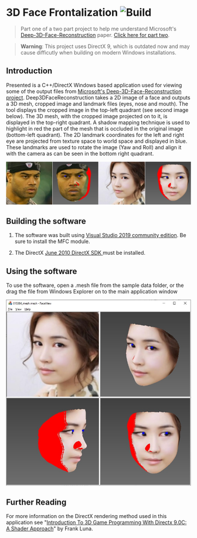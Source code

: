 # 3D Face Frontalization  ![Build](https://github.com/JohnLeber/3D-Face-Frontalization/workflows/Build/badge.svg)

> Part one of a two part project to help me understand Microsoft's [Deep-3D-Face-Reconstruction](https://github.com/microsoft/Deep3DFaceReconstruction) paper. [Click here for part two](https://github.com/JohnLeber/3DMM-Face-Sample).

> **Warning**: This project uses DirectX 9, which is outdated now and may cause difficutly when building on modern Windows installations.

## Introduction

Presented is a C++/DirectX Windows based application used for viewing some of the output files from [Microsoft's Deep-3D-Face-Reconstruction project](https://github.com/microsoft/Deep3DFaceReconstruction). Deep3DFaceReconstruction takes a 2D image of a face and outputs a 3D mesh, cropped image and landmark files (eyes, nose and mouth). The tool displays the cropped image in the top-left quadrant (see second image below). The 3D mesh, with the cropped image projected on to it, is displayed in the top-right quadrant. A shadow mapping technique is used to highlight in red the part of the mesh that is occluded in the original image (bottom-left quadrant). The 2D landmark coordinates for the left and right eye are projected from texture space to world space and displayed in blue. These landmarks are used to rotate the image (Yaw and Roll) and align it with the camera as can be seen in the bottom right quadrant.

![alt text](https://github.com/JohnLeber/3D-Face-Frontalization/blob/master/FaceView/Faces.jpg)

## Building the software

1) The software was built using [Visual Studio 2019 community edition](https://visualstudio.microsoft.com/downloads/). Be sure to install the MFC module.

2) The DirectX [June 2010 DirectX SDK ](https://www.microsoft.com/en-nz/download/details.aspx?id=6812) must be installed.

## Using the software

To use the software, open a .mesh file from the sample data folder, or the drag the file from Windows Explorer on to the main application window

![alt text](https://github.com/JohnLeber/3D-Face-Frontalization/blob/master/FaceView/ScreenShot.jpg)

## Further Reading

For more information on the DirectX rendering method used in this application see "[Introduction To 3D Game Programming With Directx 9.0C: A Shader Approach](https://www.amazon.com/Introduction-Game-Programming-Directx-9-0C/dp/1598220160)" by Frank Luna.





 
